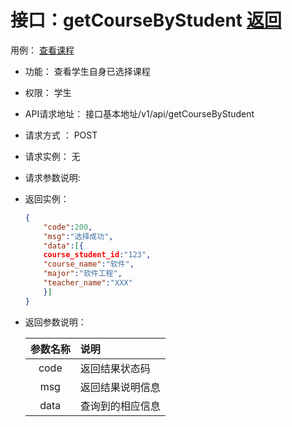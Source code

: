 # 接口：getCourseByStudent  [返回](../README.md)

用例： [查看课程](../example查看课程.md)

- 功能：
    查看学生自身已选择课程
- 权限：
    学生  
    
- API请求地址： 
    接口基本地址/v1/api/getCourseByStudent

- 请求方式 ：
    POST

- 请求实例：
    无
    
- 请求参数说明:        

- 返回实例：

    ```json
    { 
        "code":200,
        "msg":"选择成功",
        "data":[{
        course_student_id:"123",
        "course_name":"软件",
        "major":"软件工程",
        "teacher_name":"XXX"
        }]   
    }
    ```

- 返回参数说明：    

  |参数名称|说明|
  |:---------:|:--------------------------------------------------------|
  |code|返回结果状态码|
  |msg|返回结果说明信息|
  |data|查询到的相应信息|
